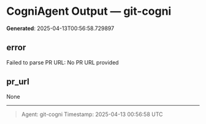 # CogniAgent Output — git-cogni

**Generated**: 2025-04-13T00:56:58.729897

## error
Failed to parse PR URL: No PR URL provided

## pr_url
None

---
> Agent: git-cogni
> Timestamp: 2025-04-13 00:56:58 UTC